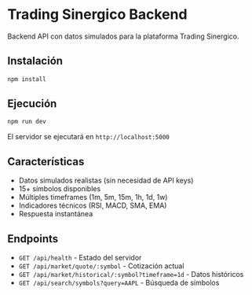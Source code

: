 # Trading Sinergico Backend

Backend API con datos simulados para la plataforma Trading Sinergico.

## Instalación

```bash
npm install
```

## Ejecución

```bash
npm run dev
```

El servidor se ejecutará en `http://localhost:5000`

## Características

- Datos simulados realistas (sin necesidad de API keys)
- 15+ símbolos disponibles
- Múltiples timeframes (1m, 5m, 15m, 1h, 1d, 1w)
- Indicadores técnicos (RSI, MACD, SMA, EMA)
- Respuesta instantánea

## Endpoints

- `GET /api/health` - Estado del servidor
- `GET /api/market/quote/:symbol` - Cotización actual
- `GET /api/market/historical/:symbol?timeframe=1d` - Datos históricos
- `GET /api/search/symbols?query=AAPL` - Búsqueda de símbolos
